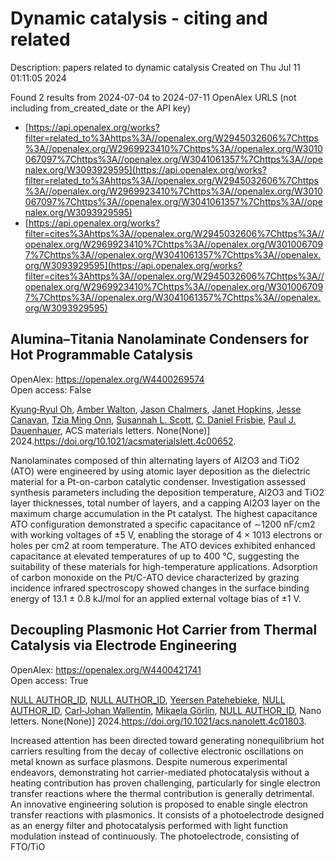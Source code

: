 # Dynamic catalysis - citing and related
Description: papers related to dynamic catalysis
Created on Thu Jul 11 01:11:05 2024

Found 2 results from 2024-07-04 to 2024-07-11
OpenAlex URLS (not including from_created_date or the API key)
- [https://api.openalex.org/works?filter=related_to%3Ahttps%3A//openalex.org/W2945032606%7Chttps%3A//openalex.org/W2969923410%7Chttps%3A//openalex.org/W3010067097%7Chttps%3A//openalex.org/W3041061357%7Chttps%3A//openalex.org/W3093929595](https://api.openalex.org/works?filter=related_to%3Ahttps%3A//openalex.org/W2945032606%7Chttps%3A//openalex.org/W2969923410%7Chttps%3A//openalex.org/W3010067097%7Chttps%3A//openalex.org/W3041061357%7Chttps%3A//openalex.org/W3093929595)
- [https://api.openalex.org/works?filter=cites%3Ahttps%3A//openalex.org/W2945032606%7Chttps%3A//openalex.org/W2969923410%7Chttps%3A//openalex.org/W3010067097%7Chttps%3A//openalex.org/W3041061357%7Chttps%3A//openalex.org/W3093929595](https://api.openalex.org/works?filter=cites%3Ahttps%3A//openalex.org/W2945032606%7Chttps%3A//openalex.org/W2969923410%7Chttps%3A//openalex.org/W3010067097%7Chttps%3A//openalex.org/W3041061357%7Chttps%3A//openalex.org/W3093929595)

## Alumina–Titania Nanolaminate Condensers for Hot Programmable Catalysis   

OpenAlex: https://openalex.org/W4400269574    
Open access: False
    
[Kyung‐Ryul Oh](https://openalex.org/A5069110770), [Amber Walton](https://openalex.org/A5053531082), [Jason Chalmers](https://openalex.org/A5057749512), [Janet Hopkins](https://openalex.org/A5080549016), [Jesse Canavan](https://openalex.org/A5051020128), [Tzia Ming Onn](https://openalex.org/A5078494384), [Susannah L. Scott](https://openalex.org/A5029871622), [C. Daniel Frisbie](https://openalex.org/A5071975512), [Paul J. Dauenhauer](https://openalex.org/A5003718847), ACS materials letters. None(None)] 2024.https://doi.org/10.1021/acsmaterialslett.4c00652.
    
Nanolaminates composed of thin alternating layers of Al2O3 and TiO2 (ATO) were engineered by using atomic layer deposition as the dielectric material for a Pt-on-carbon catalytic condenser. Investigation assessed synthesis parameters including the deposition temperature, Al2O3 and TiO2 layer thicknesses, total number of layers, and a capping Al2O3 layer on the maximum charge accumulation in the Pt catalyst. The highest capacitance ATO configuration demonstrated a specific capacitance of ∼1200 nF/cm2 with working voltages of ±5 V, enabling the storage of 4 × 1013 electrons or holes per cm2 at room temperature. The ATO devices exhibited enhanced capacitance at elevated temperatures of up to 400 °C, suggesting the suitability of these materials for high-temperature applications. Adsorption of carbon monoxide on the Pt/C-ATO device characterized by grazing incidence infrared spectroscopy showed changes in the surface binding energy of 13.1 ± 0.8 kJ/mol for an applied external voltage bias of ±1 V.    

    

## Decoupling Plasmonic Hot Carrier from Thermal Catalysis via Electrode Engineering   

OpenAlex: https://openalex.org/W4400421741    
Open access: True
    
[NULL AUTHOR_ID](https://openalex.org/A9999999999), [NULL AUTHOR_ID](https://openalex.org/A9999999999), [Yeersen Patehebieke](https://openalex.org/A5060648122), [NULL AUTHOR_ID](https://openalex.org/A9999999999), [Carl‐Johan Wallentin](https://openalex.org/A5017286408), [Mikaela Görlin](https://openalex.org/A5016240919), [NULL AUTHOR_ID](https://openalex.org/A9999999999), Nano letters. None(None)] 2024.https://doi.org/10.1021/acs.nanolett.4c01803.
    
Increased attention has been directed toward generating nonequilibrium hot carriers resulting from the decay of collective electronic oscillations on metal known as surface plasmons. Despite numerous experimental endeavors, demonstrating hot carrier-mediated photocatalysis without a heating contribution has proven challenging, particularly for single electron transfer reactions where the thermal contribution is generally detrimental. An innovative engineering solution is proposed to enable single electron transfer reactions with plasmonics. It consists of a photoelectrode designed as an energy filter and photocatalysis performed with light function modulation instead of continuously. The photoelectrode, consisting of FTO/TiO    

    
